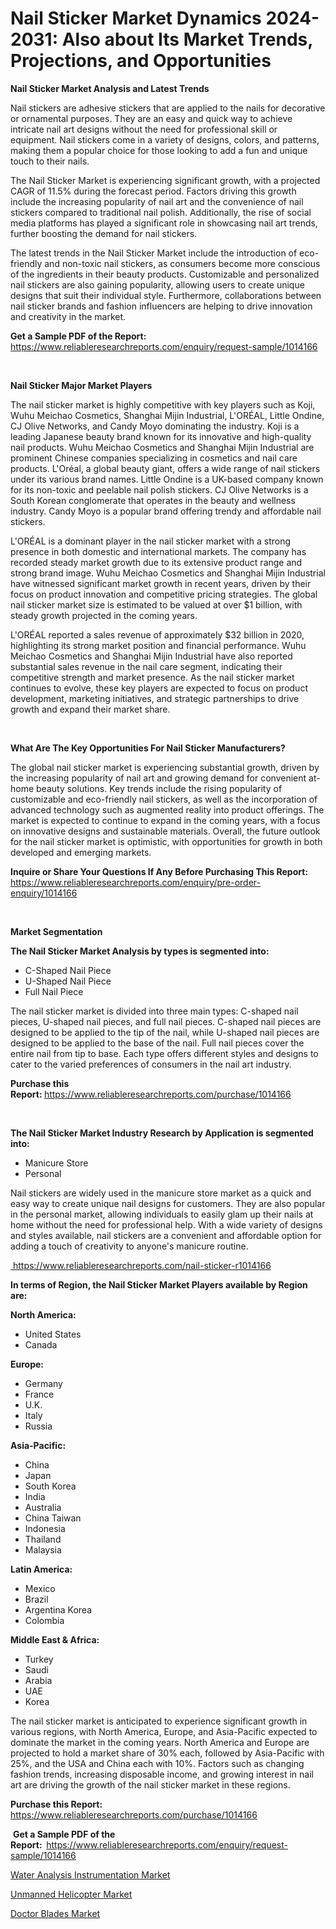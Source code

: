 <p><h1>Nail Sticker Market Dynamics 2024-2031: Also about Its Market Trends, Projections, and Opportunities</h1></p><p><strong>Nail Sticker Market Analysis and Latest Trends</strong></p>
<p><p>Nail stickers are adhesive stickers that are applied to the nails for decorative or ornamental purposes. They are an easy and quick way to achieve intricate nail art designs without the need for professional skill or equipment. Nail stickers come in a variety of designs, colors, and patterns, making them a popular choice for those looking to add a fun and unique touch to their nails.</p><p>The Nail Sticker Market is experiencing significant growth, with a projected CAGR of 11.5% during the forecast period. Factors driving this growth include the increasing popularity of nail art and the convenience of nail stickers compared to traditional nail polish. Additionally, the rise of social media platforms has played a significant role in showcasing nail art trends, further boosting the demand for nail stickers.</p><p>The latest trends in the Nail Sticker Market include the introduction of eco-friendly and non-toxic nail stickers, as consumers become more conscious of the ingredients in their beauty products. Customizable and personalized nail stickers are also gaining popularity, allowing users to create unique designs that suit their individual style. Furthermore, collaborations between nail sticker brands and fashion influencers are helping to drive innovation and creativity in the market.</p></p>
<p><strong>Get a Sample PDF of the Report:&nbsp;</strong> <a href="https://www.reliableresearchreports.com/enquiry/request-sample/1014166">https://www.reliableresearchreports.com/enquiry/request-sample/1014166</a></p>
<p>&nbsp;</p>
<p><strong>Nail Sticker Major Market Players</strong></p>
<p><p>The nail sticker market is highly competitive with key players such as Koji, Wuhu Meichao Cosmetics, Shanghai Mijin Industrial, L'ORÉAL, Little Ondine, CJ Olive Networks, and Candy Moyo dominating the industry. Koji is a leading Japanese beauty brand known for its innovative and high-quality nail products. Wuhu Meichao Cosmetics and Shanghai Mijin Industrial are prominent Chinese companies specializing in cosmetics and nail care products. L'Oréal, a global beauty giant, offers a wide range of nail stickers under its various brand names. Little Ondine is a UK-based company known for its non-toxic and peelable nail polish stickers. CJ Olive Networks is a South Korean conglomerate that operates in the beauty and wellness industry. Candy Moyo is a popular brand offering trendy and affordable nail stickers.</p><p>L'ORÉAL is a dominant player in the nail sticker market with a strong presence in both domestic and international markets. The company has recorded steady market growth due to its extensive product range and strong brand image. Wuhu Meichao Cosmetics and Shanghai Mijin Industrial have witnessed significant market growth in recent years, driven by their focus on product innovation and competitive pricing strategies. The global nail sticker market size is estimated to be valued at over $1 billion, with steady growth projected in the coming years.</p><p>L'ORÉAL reported a sales revenue of approximately $32 billion in 2020, highlighting its strong market position and financial performance. Wuhu Meichao Cosmetics and Shanghai Mijin Industrial have also reported substantial sales revenue in the nail care segment, indicating their competitive strength and market presence. As the nail sticker market continues to evolve, these key players are expected to focus on product development, marketing initiatives, and strategic partnerships to drive growth and expand their market share.</p></p>
<p>&nbsp;</p>
<p><strong>What Are The Key Opportunities For Nail Sticker Manufacturers?</strong></p>
<p><p>The global nail sticker market is experiencing substantial growth, driven by the increasing popularity of nail art and growing demand for convenient at-home beauty solutions. Key trends include the rising popularity of customizable and eco-friendly nail stickers, as well as the incorporation of advanced technology such as augmented reality into product offerings. The market is expected to continue to expand in the coming years, with a focus on innovative designs and sustainable materials. Overall, the future outlook for the nail sticker market is optimistic, with opportunities for growth in both developed and emerging markets.</p></p>
<p><strong>Inquire or Share Your Questions If Any Before Purchasing This Report:</strong> <a href="https://www.reliableresearchreports.com/enquiry/pre-order-enquiry/1014166">https://www.reliableresearchreports.com/enquiry/pre-order-enquiry/1014166</a></p>
<p>&nbsp;</p>
<p><strong>Market Segmentation</strong></p>
<p><strong>The Nail Sticker Market Analysis by types is segmented into:</strong></p>
<p><ul><li>C-Shaped Nail Piece</li><li>U-Shaped Nail Piece</li><li>Full Nail Piece</li></ul></p>
<p><p>The nail sticker market is divided into three main types: C-shaped nail pieces, U-shaped nail pieces, and full nail pieces. C-shaped nail pieces are designed to be applied to the tip of the nail, while U-shaped nail pieces are designed to be applied to the base of the nail. Full nail pieces cover the entire nail from tip to base. Each type offers different styles and designs to cater to the varied preferences of consumers in the nail art industry.</p></p>
<p><strong>Purchase this Report:&nbsp;</strong><a href="https://www.reliableresearchreports.com/purchase/1014166">https://www.reliableresearchreports.com/purchase/1014166</a></p>
<p>&nbsp;</p>
<p><strong>The Nail Sticker Market Industry Research by Application is segmented into:</strong></p>
<p><ul><li>Manicure Store</li><li>Personal</li></ul></p>
<p><p>Nail stickers are widely used in the manicure store market as a quick and easy way to create unique nail designs for customers. They are also popular in the personal market, allowing individuals to easily glam up their nails at home without the need for professional help. With a wide variety of designs and styles available, nail stickers are a convenient and affordable option for adding a touch of creativity to anyone's manicure routine.</p></p>
<p><a href="https://www.reliableresearchreports.com/nail-sticker-r1014166">&nbsp;https://www.reliableresearchreports.com/nail-sticker-r1014166</a></p>
<p><strong>In terms of Region, the Nail Sticker Market Players available by Region are:</strong></p>
<p>
    <p> <strong> North America: </strong>
        <ul>
            <li>United States</li>
            <li>Canada</li>
        </ul>
        </p> 
    <p> <strong> Europe: </strong>
        <ul>
            <li>Germany</li>
            <li>France</li>
            <li>U.K.</li>
            <li>Italy</li>
            <li>Russia</li>
        </ul>
        </p> 
    <p> <strong> Asia-Pacific: </strong>
        <ul>
            <li>China</li>
            <li>Japan</li>
            <li>South Korea</li>
            <li>India</li>
            <li>Australia</li>
            <li>China Taiwan</li>
            <li>Indonesia</li>
            <li>Thailand</li>
            <li>Malaysia</li>
        </ul>
        </p> 
    <p> <strong> Latin America: </strong>
        <ul>
            <li>Mexico</li>
            <li>Brazil</li>
            <li>Argentina Korea</li>
            <li>Colombia</li>
        </ul>
        </p> 
    <p> <strong> Middle East & Africa: </strong>
        <ul>
            <li>Turkey</li>
            <li>Saudi</li>
            <li>Arabia</li>
            <li>UAE</li>
            <li>Korea</li>
        </ul>
    </p>
    </p>
<p><p>The nail sticker market is anticipated to experience significant growth in various regions, with North America, Europe, and Asia-Pacific expected to dominate the market in the coming years. North America and Europe are projected to hold a market share of 30% each, followed by Asia-Pacific with 25%, and the USA and China each with 10%. Factors such as changing fashion trends, increasing disposable income, and growing interest in nail art are driving the growth of the nail sticker market in these regions.</p></p>
<p><strong>Purchase this Report: </strong><a href="https://www.reliableresearchreports.com/purchase/1014166">https://www.reliableresearchreports.com/purchase/1014166</a></p>
<p>&nbsp;<strong>Get a Sample PDF of the Report:&nbsp;&nbsp;</strong><a href="https://www.reliableresearchreports.com/enquiry/request-sample/1014166">https://www.reliableresearchreports.com/enquiry/request-sample/1014166</a></p>
<p><strong></strong></p>
<p><p><a href="https://www.linkedin.com/pulse/water-analysis-instrumentation-market-furnishes-information-share-xiayc">Water Analysis Instrumentation Market</a></p><p><a href="https://www.linkedin.com/pulse/unmanned-helicopter-market-furnishes-information-share-trends-growth-rvzkc">Unmanned Helicopter Market</a></p><p><a href="https://www.linkedin.com/pulse/doctor-blades-market-insights-cagr-trends-growth-strategies-m9ltc">Doctor Blades Market</a></p></p>